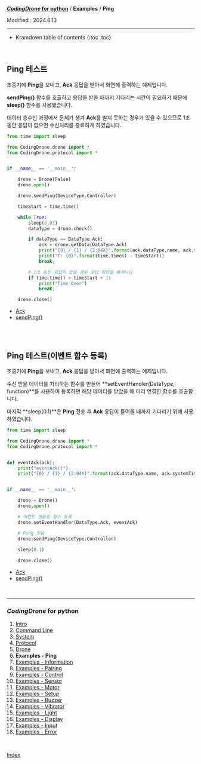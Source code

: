 **[*CodingDrone* for python](index.md)** / **Examples** / **Ping**

Modified : 2024.6.13

---

* Kramdown table of contents
{:toc .toc}

<br>


<a name="Ping"></a>
## Ping 테스트

조종기에 **Ping**을 보내고, **Ack** 응답을 받아서 화면에 출력하는 예제입니다.

**sendPing()** 함수를 호출하고 응답을 받을 때까지 기다리는 시간이 필요하기 때문에 **sleep()** 함수를 사용했습니다.

데이터 송수신 과정에서 문제가 생겨 **Ack**를 받지 못하는 경우가 있을 수 있으므로 1초 동안 응답이 없으면 수신처리를 종료하게 하였습니다.

```py
from time import sleep

from CodingDrone.drone import *
from CodingDrone.protocol import *


if __name__ == '__main__':

    drone = Drone(False)
    drone.open()

    drone.sendPing(DeviceType.Controller)

    timeStart = time.time()

    while True:
        sleep(0.01)
        dataType = drone.check()

        if dataType == DataType.Ack:
            ack = drone.getData(DataType.Ack)
            print("{0} / {1} / {2:04X}".format(ack.dataType.name, ack.systemTime, ack.crc16))
            print("T: {0}".format(time.time() - timeStart))
            break;

        # 1초 동안 응답이 없을 경우 응답 확인을 빠져나감
        if time.time() > timeStart + 1:
            print("Time Over")
            break;

    drone.close()
```

- [Ack](04_protocol.md#Ack)
- [sendPing()](05_drone.md#sendPing)


<br>
<br>


<a name="Class_Ping"></a>
## Ping 테스트(이벤트 함수 등록)

조종기에 **Ping**을 보내고, **Ack** 응답을 받아서 화면에 출력하는 예제입니다.

수신 받을 데이터를 처리하는 함수를 만들어 **setEventHandler(DataType, function)**를 사용하여 등록하면 해당 데이터를 받았을 때 미리 연결한 함수를 호출합니다.

마지막 **sleep(0.1)**은 **Ping** 전송 후 **Ack** 응답이 들어올 때까지 기다리기 위해 사용하였습니다.

```py
from time import sleep

from CodingDrone.drone import *
from CodingDrone.protocol import *


def eventAck(ack):
    print("eventAck()")
    print("{0} / {1} / {2:04X}".format(ack.dataType.name, ack.systemTime, ack.crc16))


if __name__ == '__main__':

    drone = Drone()
    drone.open()

    # 이벤트 핸들링 함수 등록
    drone.setEventHandler(DataType.Ack, eventAck)

    # Ping 전송
    drone.sendPing(DeviceType.Controller)
    
    sleep(0.1)

    drone.close()
```

- [Ack](04_protocol.md#Ack)
- [sendPing()](05_drone.md#sendPing)


<br>


---

<h3><i>CodingDrone</i> for python</H3>

 1. [Intro](01_intro.md)
 2. [Command Line](02_commandline.md)
 3. [System](03_system.md)
 4. [Protocol](04_protocol.md)
 5. [Drone](05_drone.md)
 6. **Examples - Ping**
 7. [Examples - Information](examples_02_information.md)
 8. [Examples - Pairing](examples_03_pairing.md)
 9. [Examples - Control](examples_04_control.md)
10. [Examples - Sensor](examples_05_sensor.md)
11. [Examples - Motor](examples_06_motor.md)
12. [Examples - Setup](examples_07_setup.md)
13. [Examples - Buzzer](examples_08_buzzer.md)
14. [Examples - Vibrator](examples_09_vibrator.md)
15. [Examples - Light](examples_10_light.md)
16. [Examples - Display](examples_11_display.md)
17. [Examples - Input](examples_12_input.md)
18. [Examples - Error](examples_13_error.md)

<br>

[Index](index.md)
